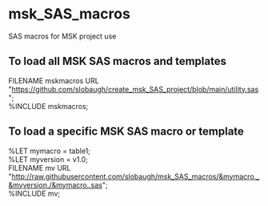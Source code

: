 # msk_SAS_macros
SAS macros for MSK project use

## To load all MSK SAS macros and templates
FILENAME mskmacros URL "https://github.com/slobaugh/create_msk_SAS_project/blob/main/utility.sas";  
%INCLUDE mskmacros;  

## To load a specific MSK SAS macro or template
%LET mymacro = table1;  
%LET myversion = v1.0;  
FILENAME mv URL "http://raw.githubusercontent.com/slobaugh/msk_SAS_macros/&mymacro._&myversion./&mymacro..sas";  
%INCLUDE mv;  
